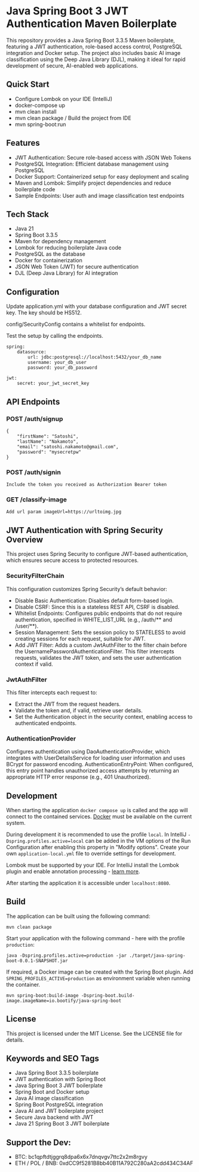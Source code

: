 # Java Spring Boot 3 JWT Authentication Maven Boilerplate

This repository provides a Java Spring Boot 3.3.5 Maven boilerplate, featuring a JWT authentication, role-based access control, PostgreSQL integration and Docker setup.
The project also includes basic AI image classification using the Deep Java Library (DJL), making it ideal for rapid development of secure, AI-enabled web applications.

## Quick Start
- Configure Lombok on your IDE (IntelliJ)
- docker-compose up
- mvn clean install
- mvn clean package / Build the project from IDE
- mvn spring-boot:run

## Features
- JWT Authentication: Secure role-based access with JSON Web Tokens
- PostgreSQL Integration: Efficient database management using PostgreSQL
- Docker Support: Containerized setup for easy deployment and scaling
- Maven and Lombok: Simplify project dependencies and reduce boilerplate code
- Sample Endpoints: User auth and image classification test endpoints

## Tech Stack
- Java 21
- Spring Boot 3.3.5
- Maven for dependency management
- Lombok for reducing boilerplate Java code
- PostgreSQL as the database
- Docker for containerization
- JSON Web Token (JWT) for secure authentication
- DJL (Deep Java Library) for AI integration

## Configuration
Update application.yml with your database configuration and JWT secret key.
The key should be HS512.

config/SecurityConfig contains a whitelist for endpoints.

Test the setup by calling the endpoints.

```
spring:
    datasource:
        url: jdbc:postgresql://localhost:5432/your_db_name
        username: your_db_user
        password: your_db_password
```

```
jwt:
    secret: your_jwt_secret_key
```

## API Endpoints

### POST /auth/signup
```
{
    "firstName": "Satoshi",
    "lastName": "Nakamoto",
    "email": "satoshi.nakamoto@gmail.com",
    "password": "mysecretpw"
}
```

### POST /auth/signin
```
Include the token you received as Authorization Bearer token
```

### GET /classify-image
```
Add url param imageUrl=https://urltoimg.jpg
```

## JWT Authentication with Spring Security Overview
This project uses Spring Security to configure JWT-based authentication, which ensures secure access to protected resources.

### SecurityFilterChain
This configuration customizes Spring Security’s default behavior:
- Disable Basic Authentication: Disables default form-based login.
- Disable CSRF: Since this is a stateless REST API, CSRF is disabled.
- Whitelist Endpoints: Configures public endpoints that do not require authentication, specified in WHITE_LIST_URL (e.g., /auth/** and /user/**).
- Session Management: Sets the session policy to STATELESS to avoid creating sessions for each request, suitable for JWT.
- Add JWT Filter: Adds a custom JwtAuthFilter to the filter chain before the UsernamePasswordAuthenticationFilter. This filter intercepts requests, validates the JWT token, and sets the user authentication context if valid.

### JwtAuthFilter
This filter intercepts each request to:
- Extract the JWT from the request headers.
- Validate the token and, if valid, retrieve user details.
- Set the Authentication object in the security context, enabling access to authenticated endpoints. 

### AuthenticationProvider
Configures authentication using DaoAuthenticationProvider, which integrates with UserDetailsService for loading user information and uses BCrypt for password encoding.
AuthenticationEntryPoint: When configured, this entry point handles unauthorized access attempts by returning an appropriate HTTP error response (e.g., 401 Unauthorized).

## Development

When starting the application `docker compose up` is called and the app will connect to the contained services.
[Docker](https://www.docker.com/get-started/) must be available on the current system.

During development it is recommended to use the profile `local`. In IntelliJ `-Dspring.profiles.active=local` can be
added in the VM options of the Run Configuration after enabling this property in "Modify options". Create your own
`application-local.yml` file to override settings for development.

Lombok must be supported by your IDE. For IntelliJ install the Lombok plugin and enable annotation processing -
[learn more](https://bootify.io/next-steps/spring-boot-with-lombok.html).

After starting the application it is accessible under `localhost:8080`.

## Build

The application can be built using the following command:

```
mvn clean package
```

Start your application with the following command - here with the profile `production`:

```
java -Dspring.profiles.active=production -jar ./target/java-spring-boot-0.0.1-SNAPSHOT.jar
```

If required, a Docker image can be created with the Spring Boot plugin. Add `SPRING_PROFILES_ACTIVE=production` as
environment variable when running the container.

```
mvn spring-boot:build-image -Dspring-boot.build-image.imageName=io.bootify/java-spring-boot
```

## License
This project is licensed under the MIT License. See the LICENSE file for details.

## Keywords and SEO Tags
- Java Spring Boot 3.3.5 boilerplate
- JWT authentication with Spring Boot
- Java Spring Boot 3 JWT boilerplate
- Spring Boot and Docker setup
- Java AI image classification
- Spring Boot PostgreSQL integration
- Java AI and JWT boilerplate project
- Secure Java backend with JWT
- Java 21 Spring Boot 3 JWT boilerplate

## Support the Dev:
- BTC: bc1qpftdtjggrq8dpa6x6x7dnqvgv7ttc2x2m8rgvy
- ETH / POL / BNB: 0xdCC9f5281B8bb40B11A792C280aA2cdd434C34AF
